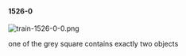 #### 1526-0
![train-1526-0-0.png](https://github.com/lil-lab/nlvr/raw/master/nlvr/train/images/66/train-1526-0-0.png "train-1526-0-0.png")

one of the grey square contains exactly two objects